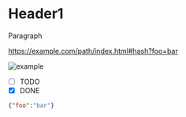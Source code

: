 # Header1
Paragraph

https://example.com/path/index.html#hash?foo=bar

![example](https://example.com/image.png)

- [ ] TODO
- [x] DONE

```json
{"foo":"bar"}
```
<!-- COMMENT -->
